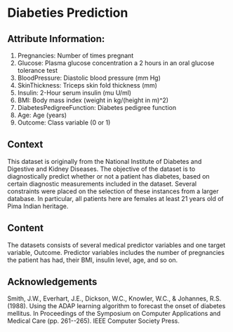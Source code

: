 # Diabeties Prediction

## Attribute Information:
1. Pregnancies: Number of times pregnant</br>
2. Glucose: Plasma glucose concentration a 2 hours in an oral glucose tolerance test</br>
3. BloodPressure: Diastolic blood pressure (mm Hg)</br>
4. SkinThickness: Triceps skin fold thickness (mm)</br>
5. Insulin: 2-Hour serum insulin (mu U/ml)</br>
6. BMI: Body mass index (weight in kg/(height in m)^2)</br>
7. DiabetesPedigreeFunction: Diabetes pedigree function</br>
8. Age: Age (years)</br>
9. Outcome: Class variable (0 or 1)</br>

## Context
 This dataset is originally from the National Institute of Diabetes and Digestive and Kidney Diseases. The objective of the dataset is to diagnostically predict whether or not a patient has diabetes, based on certain diagnostic measurements included in the dataset. Several constraints were placed on the selection of these instances from a larger database. In particular, all patients here are females at least 21 years old of Pima Indian heritage.

## Content
 The datasets consists of several medical predictor variables and one target variable, Outcome. Predictor variables includes the number of pregnancies the patient has had, their BMI, insulin level, age, and so on.

## Acknowledgements
 Smith, J.W., Everhart, J.E., Dickson, W.C., Knowler, W.C., & Johannes, R.S. (1988). Using the ADAP learning algorithm to forecast the onset of diabetes mellitus. In Proceedings of the Symposium on Computer Applications and Medical Care (pp. 261--265). IEEE Computer Society Press.